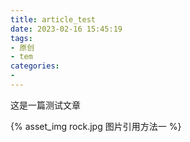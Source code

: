 ```yaml
---
title: article_test
date: 2023-02-16 15:45:19
tags:
- 原创
- tem
categories:
- 
---
```


这是一篇测试文章

{% asset_img rock.jpg 图片引用方法一 %}
